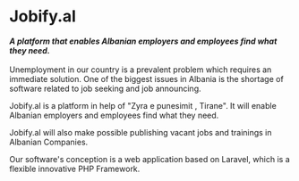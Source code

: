 # Jobify.al </br>
<b><i>A platform that enables Albanian employers and employees find what they need.</i></b> </br></br>
Unemployment in our country is a prevalent problem  which requires an immediate solution.
One of the biggest issues in Albania is the shortage of software related to job seeking and  job announcing.

Jobify.al is a platform in help of "Zyra e punesimit , Tirane". It will enable Albanian
employers and employees find what they need.

Jobify.al will also  make possible publishing vacant jobs and trainings in Albanian Companies.

Our software's conception is a web application based on Laravel, which is a flexible innovative PHP Framework.
